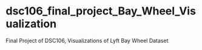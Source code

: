 # dsc106_final_project_Bay_Wheel_Visualization
Final Project of DSC106, Visualizations of Lyft Bay Wheel Dataset
